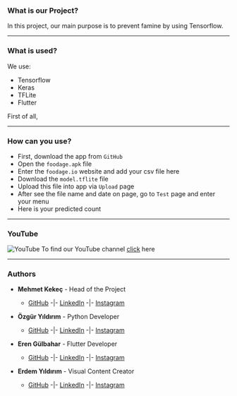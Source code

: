 ### **What is our Project?**
In this project, our main purpose is to prevent famine by using Tensorflow.

***


### **What is used?**
We use:
+ Tensorflow
+ Keras
+ TFLite
+ Flutter

First of all, 

***

### **How can you use?**
+ First, download the app from `GitHub`
+ Open the `foodage.apk` file
+ Enter the `foodage.io` website and add your csv file here
+ Download the `model.tflite` file
+ Upload this file into app via `Upload` page
+ After see the file name and date on page, go to `Test` page and enter your menu
+ Here is your predicted count

***

### **YouTube**
![YouTube](https://www.youtube.com/s/desktop/2d97f03c/img/favicon.ico) To find our YouTube channel [click](https://youtube.com/@foodage23?si=8ugee22ZdCT9l4q9) here

***

### **Authors**
* __Mehmet Kekeç__ - Head of the Project
  * [GitHub](https://github.com/membuk "Mehmet GitHub") -|- [LinkedIn](www.linkedin.com/in/mehmet-kekeç "Mehmet LinkedIn") -|- [Instagram](https://www.instagram.com/membuk/ "Mehmet Instagram")

* __Özgür Yıldırım__ - Python Developer
  * [GitHub](https://github.com/OzgurYldrm "Özgür GitHub") -|- [LinkedIn](https://www.linkedin.com/in/%C3%B6zg%C3%BCr-y%C4%B1ld%C4%B1r%C4%B1m-6abb6429a/ "Özgür LinkedIn") -|- [Instagram](https://www.instagram.com/0zgur_yldrm/ "Özgür Instagram")
  
* __Eren Gülbahar__ - Flutter Developer
  * [GitHub](https://github.com/erenglbhr "Eren GitHub") -|- [LinkedIn](https://www.linkedin.com/in/eren-g%C3%BClbahar-2534ba274/ "Eren LinkedIn") -|- [Instagram](https://www.instagram.com/eren_glbhr/ "Eren Instagram")

* __Erdem Yıldırım__ - Visual Content Creator
  * [GitHub](https://github.com/merdm "Erdem GitHub") -|- [LinkedIn](https://www.linkedin.com/in/erdem-y%C4%B1ld%C4%B1r%C4%B1m-897ba5203/ "Erdem LinkedIn") -|- [Instagram](https://www.instagram.com/merrdem_/ "Erdem Instagram")